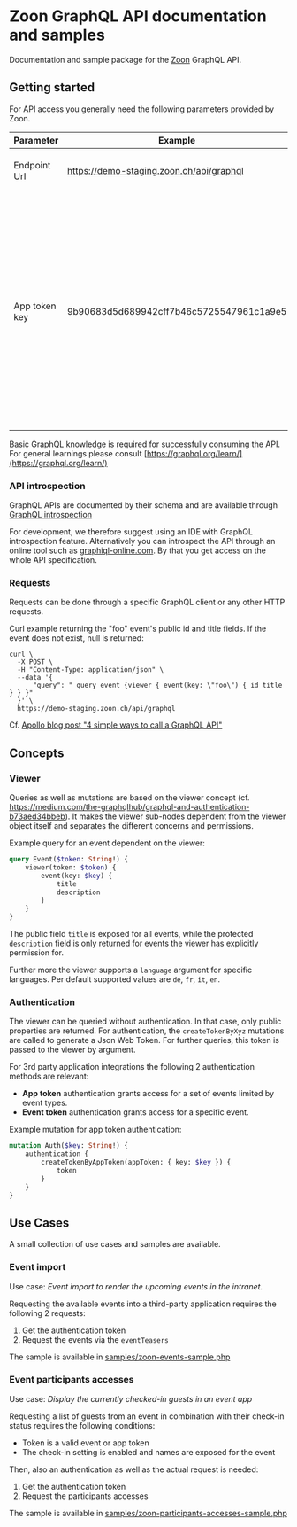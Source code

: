 # Zoon GraphQL API documentation and samples

Documentation and sample package for the [Zoon](https://zoon.ch) GraphQL API.


## Getting started

For API access you generally need the following parameters provided by Zoon.

|Parameter|Example|Note|
---|---|---|
|Endpoint Url|https://demo-staging.zoon.ch/api/graphql|The url of your Zoon instance appended by `/api/graphql`|
|App token key|9b90683d5d689942cff7b46c5725547961c1a9e5|Token for app token authentication. This is provided by the Zoon Support or can be created by a super administrator in the admin interface. Alternatively, event token or further authentication methods for user based integrations are available. |

Basic GraphQL knowledge is required for successfully consuming the API. 
For general learnings please consult [https://graphql.org/learn/](https://graphql.org/learn/)

### API introspection

GraphQL APIs are documented by their schema and are available through [GraphQL introspection](https://graphql.org/learn/introspection/)

For development, we therefore suggest using an IDE with GraphQL introspection feature.
Alternatively you can introspect the API through an online tool such as [graphiql-online.com](https://graphiql-online.com/). By that you get access on the whole API specification.


### Requests

Requests can be done through a specific GraphQL client or any other HTTP requests. 

Curl example returning the "foo" event's public id and title fields. If the event does not exist, null is returned: 

```shell
curl \
  -X POST \
  -H "Content-Type: application/json" \
  --data '{
      "query": " query event {viewer { event(key: \"foo\") { id title } } }"
  }' \
  https://demo-staging.zoon.ch/api/graphql
```

Cf. [Apollo blog post "4 simple ways to call a GraphQL API"](https://blog.apollographql.com/4-simple-ways-to-call-a-graphql-api-a6807bcdb355)


## Concepts

### Viewer

Queries as well as mutations are based on the viewer concept (cf. https://medium.com/the-graphqlhub/graphql-and-authentication-b73aed34bbeb).
It makes the viewer sub-nodes dependent from the viewer object itself and separates the different concerns and permissions.

Example query for an event dependent on the viewer:

```graphql
query Event($token: String!) {
    viewer(token: $token) {
        event(key: $key) {
            title
            description
        }
    }
}
```
The public field `title` is exposed for all events, while the protected `description` field is only returned for events the viewer has explicitly permission for.

Further more the viewer supports a `language` argument for specific languages. Per default supported values are `de`, `fr`, `it`, `en`.

### Authentication

The viewer can be queried without authentication. In that case, only public properties are returned. For authentication,
the `createTokenByXyz` mutations are called to generate a Json Web Token. For further queries, this token is passed to
the viewer by argument.

For 3rd party application integrations the following 2 authentication methods are relevant:

- **App token** authentication grants access for a set of events limited by event types.
- **Event token** authentication grants access for a specific event.

Example mutation for app token authentication:

```graphql
mutation Auth($key: String!) {
    authentication {
        createTokenByAppToken(appToken: { key: $key }) {
            token
        }
    }
}
```

## Use Cases

A small collection of use cases and samples are available.

### Event import

Use case: _Event import to render the upcoming events in the intranet._

Requesting the available events into a third-party application requires the following 2 requests:

1.  Get the authentication token
2.  Request the events via the `eventTeasers`

The sample is available in [samples/zoon-events-sample.php](samples/zoon-events-sample.php)

### Event participants accesses
 
Use case: _Display the currently checked-in guests in an event app_

Requesting a list of guests from an event in combination with their check-in status requires the following conditions:

- Token is a valid event or app token
- The check-in setting is enabled and names are exposed for the event

Then, also an authentication as well as the actual request is needed:

1.  Get the authentication token
2.  Request the participants accesses

The sample is available in [samples/zoon-participants-accesses-sample.php](samples/zoon-participants-accesses-sample.php)
